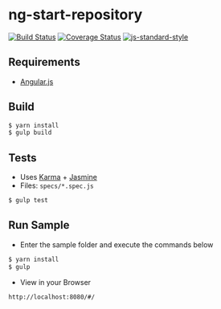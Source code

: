 # ng-start-repository

[![Build Status](https://travis-ci.com/eduhrcastro/ng-nucleus.svg?branch=master)](https://travis-ci.com/eduhrcastro/ng-nucleus) [![Coverage Status](https://coveralls.io/repos/github/eduhrcastro/ng-nucleus/badge.svg?branch=master)](https://coveralls.io/github/eduhrcastro/ng-nucleus?branch=master) [![js-standard-style](https://img.shields.io/badge/code%20style-standard-brightgreen.svg)](http://standardjs.com)

## Requirements

- [Angular.js](http://angularjs.org)

## Build

```sh
$ yarn install
$ gulp build
```

## Tests

- Uses [Karma](http://karma-runner.github.io) + [Jasmine](http://jasmine.github.io/)
- Files: `specs/*.spec.js`

```sh
$ gulp test
```

## Run Sample

- Enter the sample folder and execute the commands below

```sh
$ yarn install
$ gulp
```

- View in your Browser

```sh
http://localhost:8080/#/
```
